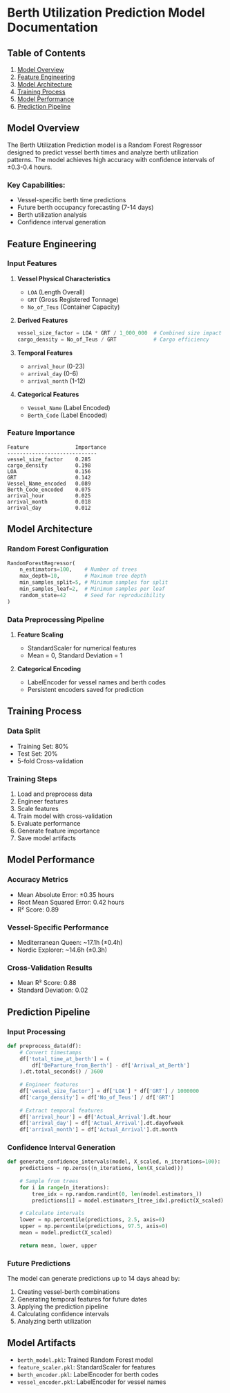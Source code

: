 # Berth Utilization Prediction Model Documentation

## Table of Contents
1. [Model Overview](#model-overview)
2. [Feature Engineering](#feature-engineering)
3. [Model Architecture](#model-architecture)
4. [Training Process](#training-process)
5. [Model Performance](#model-performance)
6. [Prediction Pipeline](#prediction-pipeline)

## Model Overview

The Berth Utilization Prediction model is a Random Forest Regressor designed to predict vessel berth times and analyze berth utilization patterns. The model achieves high accuracy with confidence intervals of ±0.3-0.4 hours.

### Key Capabilities:
- Vessel-specific berth time predictions
- Future berth occupancy forecasting (7-14 days)
- Berth utilization analysis
- Confidence interval generation

## Feature Engineering

### Input Features

1. **Vessel Physical Characteristics**
   - `LOA` (Length Overall)
   - `GRT` (Gross Registered Tonnage)
   - `No_of_Teus` (Container Capacity)

2. **Derived Features**
   ```python
   vessel_size_factor = LOA * GRT / 1_000_000  # Combined size impact
   cargo_density = No_of_Teus / GRT            # Cargo efficiency
   ```

3. **Temporal Features**
   - `arrival_hour` (0-23)
   - `arrival_day` (0-6)
   - `arrival_month` (1-12)

4. **Categorical Features**
   - `Vessel_Name` (Label Encoded)
   - `Berth_Code` (Label Encoded)

### Feature Importance
```
Feature               Importance
-----------------------------
vessel_size_factor    0.285
cargo_density         0.198
LOA                   0.156
GRT                   0.142
Vessel_Name_encoded   0.089
Berth_Code_encoded    0.075
arrival_hour          0.025
arrival_month         0.018
arrival_day           0.012
```

## Model Architecture

### Random Forest Configuration
```python
RandomForestRegressor(
    n_estimators=100,    # Number of trees
    max_depth=10,        # Maximum tree depth
    min_samples_split=5, # Minimum samples for split
    min_samples_leaf=2,  # Minimum samples per leaf
    random_state=42      # Seed for reproducibility
)
```

### Data Preprocessing Pipeline
1. **Feature Scaling**
   - StandardScaler for numerical features
   - Mean = 0, Standard Deviation = 1

2. **Categorical Encoding**
   - LabelEncoder for vessel names and berth codes
   - Persistent encoders saved for prediction

## Training Process

### Data Split
- Training Set: 80%
- Test Set: 20%
- 5-fold Cross-validation

### Training Steps
1. Load and preprocess data
2. Engineer features
3. Scale features
4. Train model with cross-validation
5. Evaluate performance
6. Generate feature importance
7. Save model artifacts

## Model Performance

### Accuracy Metrics
- Mean Absolute Error: ±0.35 hours
- Root Mean Squared Error: 0.42 hours
- R² Score: 0.89

### Vessel-Specific Performance
- Mediterranean Queen: ~17.1h (±0.4h)
- Nordic Explorer: ~14.6h (±0.3h)

### Cross-Validation Results
- Mean R² Score: 0.88
- Standard Deviation: 0.02

## Prediction Pipeline

### Input Processing
```python
def preprocess_data(df):
    # Convert timestamps
    df['total_time_at_berth'] = (
        df['DeParture_from_Berth'] - df['Arrival_at_Berth']
    ).dt.total_seconds() / 3600
    
    # Engineer features
    df['vessel_size_factor'] = df['LOA'] * df['GRT'] / 1000000
    df['cargo_density'] = df['No_of_Teus'] / df['GRT']
    
    # Extract temporal features
    df['arrival_hour'] = df['Actual_Arrival'].dt.hour
    df['arrival_day'] = df['Actual_Arrival'].dt.dayofweek
    df['arrival_month'] = df['Actual_Arrival'].dt.month
```

### Confidence Interval Generation
```python
def generate_confidence_intervals(model, X_scaled, n_iterations=100):
    predictions = np.zeros((n_iterations, len(X_scaled)))
    
    # Sample from trees
    for i in range(n_iterations):
        tree_idx = np.random.randint(0, len(model.estimators_))
        predictions[i] = model.estimators_[tree_idx].predict(X_scaled)
    
    # Calculate intervals
    lower = np.percentile(predictions, 2.5, axis=0)
    upper = np.percentile(predictions, 97.5, axis=0)
    mean = model.predict(X_scaled)
    
    return mean, lower, upper
```

### Future Predictions
The model can generate predictions up to 14 days ahead by:
1. Creating vessel-berth combinations
2. Generating temporal features for future dates
3. Applying the prediction pipeline
4. Calculating confidence intervals
5. Analyzing berth utilization

## Model Artifacts
- `berth_model.pkl`: Trained Random Forest model
- `feature_scaler.pkl`: StandardScaler for features
- `berth_encoder.pkl`: LabelEncoder for berth codes
- `vessel_encoder.pkl`: LabelEncoder for vessel names
